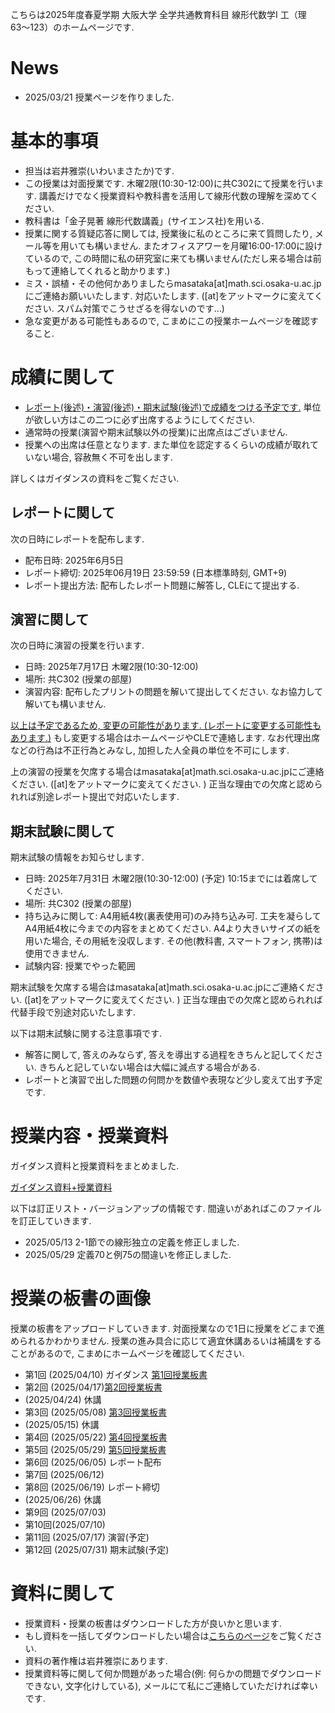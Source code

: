 

 こちらは2025年度春夏学期 大阪大学 全学共通教育科目 線形代数学I 工（理63〜123）のホームページです.
 
# News

<!--
- 2024/07/31 成績を確定しました. 半年間ありがとうごございました.
- 2024/03/22 授業ページを作りました.
- 2024/02/01 皆様の成績を確定しました. 半年間ありがとうございました.
- 2024/01/11 期末試験の情報を更新しました　. 
- 2023/12/15 休講情報を更新しました. 
- 2023/11/09 休講情報を更新しました. 
- 2023/10/04 ガイダンスと授業の資料をアップロードしました. 
-->

- 2025/03/21 授業ページを作りました.

# 基本的事項

- 担当は岩井雅崇(いわいまさたか)です.
- この授業は対面授業です. 木曜2限(10:30-12:00)に共C302にて授業を行います. 講義だけでなく授業資料や教科書を活用して線形代数の理解を深めてください.
- 教科書は「金子晃著 線形代数講義」(サイエンス社)を⽤いる.
- 授業に関する質疑応答に関しては, 授業後に私のところに来て質問したり, メール等を用いても構いません. またオフィスアワーを月曜16:00-17:00に設けているので, この時間に私の研究室に来ても構いません(ただし来る場合は前もって連絡してくれると助かります.)
- ミス・誤植・その他何かありましたらmasataka[at]math.sci.osaka-u.ac.jpにご連絡お願いいたします. 対応いたします. ([at]をアットマークに変えてください. スパム対策でこうせざるを得ないのです...)
- 急な変更がある可能性もあるので, こまめにこの授業ホームページを確認すること.


# 成績に関して

- <u>レポート(後述)・演習(後述)・期末試験(後述)で成績をつける予定です.</u> 単位が欲しい方はこの二つに必ず出席するようにしてください. 
- 通常時の授業(演習や期末試験以外の授業)に出席点はございません.
- 授業への出席は任意となります. また単位を認定するくらいの成績が取れていない場合, 容赦無く不可を出します. 

詳しくはガイダンスの資料をご覧ください.

## レポートに関して
次の日時にレポートを配布します.
- 配布日時: 2025年6月5日
- レポート締切: 2025年06月19日 23:59:59 (日本標準時刻, GMT+9)
- レポート提出方法: 配布したレポート問題に解答し, CLEにて提出する. 

## 演習に関して

次の日時に演習の授業を行います. 
- 日時: 2025年7月17日 木曜2限(10:30-12:00) 
- 場所: 共C302 (授業の部屋)
- 演習内容: 配布したプリントの問題を解いて提出してください. なお協力して解いても構いません. 

<u>以上は予定であるため, 変更の可能性があります. (レポートに変更する可能性もあります.)</u> もし変更する場合はホームページやCLEで連絡します. 
なお代理出席などの行為は不正行為とみなし, 加担した人全員の単位を不可にします.

上の演習の授業を欠席する場合はmasataka[at]math.sci.osaka-u.ac.jpにご連絡ください. ([at]をアットマークに変えてください. ) 正当な理由での欠席と認められれば別途レポート提出で対応いたします.  

## 期末試験に関して

期末試験の情報をお知らせします. 

- 日時: 2025年7月31日 木曜2限(10:30-12:00)  (予定) 10:15までには着席してください.
- 場所: 共C302 (授業の部屋)
- 持ち込みに関して:  A4用紙4枚(裏表使用可)のみ持ち込み可. 工夫を凝らしてA4用紙4枚に今までの内容をまとめてください. A4より大きいサイズの紙を用いた場合, その用紙を没収します. その他(教科書, スマートフォン, 携帯)は使用できません.
- 試験内容: 授業でやった範囲

期末試験を欠席する場合はmasataka[at]math.sci.osaka-u.ac.jpにご連絡ください. ([at]をアットマークに変えてください. ) 正当な理由での欠席と認められれば代替手段で別途対応いたします.  

以下は期末試験に関する注意事項です.
- 解答に関して, 答えのみならず, 答えを導出する過程をきちんと記してください. きちんと記していない場合は大幅に減点する場合がある.
- レポートと演習で出した問題の何問かを数値や表現など少し変えて出す予定です.

<!--
- 期末試験には「普通の問題」と「おまけの問題」があります. 普通の問題はしっかり勉強すれば解ける問題です. おまけの問題は解けることを想定していない問題です. 面白いので出しました.  
- 途中退出は14:00-14:45までとします. 試験が早く解けたものや諦めたものはこの時間に試験を提出し, その後退出してください. 

## 期末試験の解答と講評

期末試験の採点を確定させました. 期末試験の問題と解答はこちらです.

 - [期末試験](https://masataka123.github.io/2024_summer_linear_algebra/material/0_期末試験_20240724.pdf) 
 - [期末試験解答](https://masataka123.github.io/2024_summer_linear_algebra/material/0_期末試験_解答_20240724.pdf)

採点の講評は以下の通りです.

- 平均点78.7点です. 全体的によくできていました. また期末試験を受けた人の中で不可になるような成績を取った人はいませんでした. 個人的には行基本変形, 連立一次方程式, 行列式が計算できれば十分だと思います.  
- 問題1-4に関しては演習問題とほぼ同じです. どの問題も正答率が85%を超えていました. 問題2の連立方程式が解けていない人は要復習です. 
- 問題5の正答率は48%です. 要は係数行列の行列式が0になることと同値です. これは係数行列が正則であることと解が唯一であることが同値であることからきます. ただ掃き出し法でも頑張れば答えが出せます. 
- 問題6の正答率は32%です. (1)は転置の行列式は元のものと同じことに気づけば簡単. (2)は余因子行列の性質からすぐにわかる. (3)は余因子行列に気付けば答えられる. (4)は問題4-1がヒントになってます. (4)は難しいと思ったのですが, 結構できててびっくりしました. 気づいても2手ほど工夫しないといけないです. 
- おまけ問題の出典は「100人の囚人問題」です. 英語版の[wikipedia](https://en.wikipedia.org/wiki/100_prisoners_problem)にも解答があります. 案の定正答者はいませんでした. 私もわからなかったので気にしないでください. この問題の根幹は「100字の巡回置換の中で51字以上の巡回置換が含まれないものの割合が30%超える」ってことです. 
-->


# 授業内容・授業資料

ガイダンス資料と授業資料をまとめました. 

[ガイダンス資料+授業資料](https://masataka123.github.io/2025_summer_linear_algebra/material/0_線形代数_2025.pdf)

以下は訂正リスト・バージョンアップの情報です. 間違いがあればこのファイルを訂正していきます. 

- 2025/05/13 2-1節での線形独立の定義を修正しました. 
- 2025/05/29 定義70と例75の間違いを修正しました. 

# 授業の板書の画像
授業の板書をアップロードしていきます.  対面授業なので1日に授業をどこまで進められるかわかりません. 授業の進み具合に応じて適宜休講あるいは補講をすることがあるので, こまめにホームページを確認してください. 

- 第1回 (2025/04/10) ガイダンス [第1回授業板書](https://masataka123.github.io/2025_summer_linear_algebra/material/1_授業板書.pdf)
- 第2回 (2025/04/17)[第2回授業板書](https://masataka123.github.io/2025_summer_linear_algebra/material/2_授業板書.pdf)
- (2025/04/24) 休講
- 第3回 (2025/05/08) [第3回授業板書](https://masataka123.github.io/2025_summer_linear_algebra/material/3_授業板書.pdf)
-  (2025/05/15) 休講
- 第4回 (2025/05/22) [第4回授業板書](https://masataka123.github.io/2025_summer_linear_algebra/material/4_授業板書.pdf)
- 第5回 (2025/05/29) [第5回授業板書](https://masataka123.github.io/2025_summer_linear_algebra/material/5_授業板書.pdf)
- 第6回 (2025/06/05) レポート配布
- 第7回 (2025/06/12)
- 第8回 (2025/06/19) レポート締切
- (2025/06/26)  休講
- 第9回 (2025/07/03) 
- 第10回(2025/07/10) 
- 第11回 (2025/07/17) 演習(予定)
- 第12回 (2025/07/31) 期末試験(予定)


<!--
- 第13回 (2025/08/07) 

- 第1回 (2024/04/10) ガイダンス [第1回授業板書](https://masataka123.github.io/2024_summer_linear_algebra/material/1_授業板書.pdf)
- 第2回 (2024/04/17) [第2回授業板書](https://masataka123.github.io/2024_summer_linear_algebra/material/2_授業板書.pdf)
- 第3回 (2024/04/24) [第3回授業板書](https://masataka123.github.io/2024_summer_linear_algebra/material/3_授業板書.pdf)
- 第4回 (2024/05/08) [第4回授業板書](https://masataka123.github.io/2024_summer_linear_algebra/material/4_授業板書.pdf)
- 第5回 (2024/05/15) [第5回授業板書](https://masataka123.github.io/2024_summer_linear_algebra/material/5_授業板書.pdf)
- 第6回 (2024/05/22) [第6回授業板書](https://masataka123.github.io/2024_summer_linear_algebra/material/6_授業板書.pdf)
- 第7回 (2024/05/29) [第7回授業板書](https://masataka123.github.io/2024_summer_linear_algebra/material/7_授業板書.pdf)
- 第8回 (2024/06/05) 演習 [第1回演習問題](https://masataka123.github.io/2024_summer_linear_algebra/material/0_演習問題線形代数_1_20240605.pdf) [第1回演習解答](https://masataka123.github.io/2024_summer_linear_algebra/material/0_演習問題線形代数_1_20240605_解答.pdf)
- 第9回 (2024/06/12) [第8回授業板書](https://masataka123.github.io/2024_summer_linear_algebra/material/8_授業板書.pdf)
- 第10回 (2024/06/19) [第9回授業板書](https://masataka123.github.io/2024_summer_linear_algebra/material/9_授業板書.pdf)
- 第11回 (2024/06/26)  [第10回授業板書](https://masataka123.github.io/2024_summer_linear_algebra/material/10_授業板書.pdf)
-  (2024/07/03) 休講
-  (2024/07/10) 休講
- 第12回 (2024/07/17) 演習 [第2回演習問題](https://masataka123.github.io/2024_summer_linear_algebra/material/0_演習問題線形代数_2_20240717.pdf) [第2回演習解答](https://masataka123.github.io/2024_summer_linear_algebra/material/0_演習問題線形代数_2_20240717_解答.pdf)
- (2024/07/24) 期末試験 [期末試験](https://masataka123.github.io/2024_summer_linear_algebra/material/0_期末試験_20240724.pdf) [期末試験解答](https://masataka123.github.io/2024_summer_linear_algebra/material/0_期末試験_解答_20240724.pdf)

-->

# 資料に関して

- 授業資料・授業の板書はダウンロードした方が良いかと思います.
- もし資料を一括してダウンロードしたい場合は[こちらのページ](https://github.com/masataka123/2025_summer_linear_algebra/tree/master/material)をご覧ください.
- 資料の著作権は岩井雅崇にあります. 
- 授業資料等に関して何か問題があった場合(例: 何らかの問題でダウンロードできない, 文字化けしている), メールにて私にご連絡していただければ幸いです.

<!--
# その他 
(2020/11/16 時点) 
 ~~のホームページ上で授業資料を見ると日本語が表示されない現象が見られます. 
おそらくgithubの方に問題があるようで, 現状で打つ手はありません. (twitterで調べてみると, 同様の現象があって困っている人がいました. slideshareでも同様の問題が生じていたこともあり, それと同じらしいです. 文字コードによる問題?)
もし何か改善策を知っている方は, メールにてご連絡していただければ幸いです.~~

# 成績の付け方の補足. 
中間レポートと期末レポートでつける予定ですが, 一応上の人にまだ確認中です.
おそらく大丈夫ですが, 急な変更もございますので, このホームページで最新情報を確認して下さい.
他にも上の人からの要請等あった場合は変更がある可能性があるので, こまめに最新情報を確認して下さい.
-->
